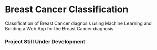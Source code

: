 # Breast Cancer Classification

Classification of Breast Cancer diagnosis using Machine Learning and Building a Web App for the Breast Cancer diagnosis.



### Project Still Under Development